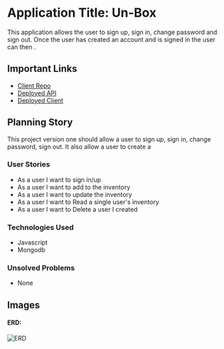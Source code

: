 # Application Title: Un-Box

This application allows the user to sign up, sign in, change password and sign out. Once the user has created an account and is signed in the user can then  .

## Important Links

- [Client Repo](https://github.com/Team-One-GA/un-box-client)
- [Deployed API](https://infinite-fjord-17311.herokuapp.com/)
- [Deployed Client](https://team-one-ga.github.io/un-box-client/#/)

## Planning Story

This project version one should allow a user to sign up, sign in, change password, sign out. It also allow a user to create a

### User Stories

- As a user I want to sign in/up
- As a user I want to add to the inventory
- As a user I want to update the inventory
- As a user I want to Read a single user's inventory
- As a user I want to Delete a user I created

### Technologies Used
- Javascript
- Mongodb

### Unsolved Problems

- None 

## Images

#### ERD:
![ERD](https://i.imgur.com/a56xwTz.png)
